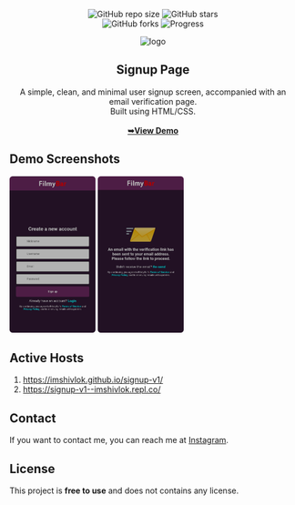 <div align="center">
 
  ![GitHub repo size](https://img.shields.io/github/repo-size/imshivlok/signup-v1)
  ![GitHub stars](https://img.shields.io/github/stars/imshivlok/signup-v1?style=social)<br>
  ![GitHub forks](https://img.shields.io/github/forks/imshivlok/signup-v1?style=social)
  ![Progress](https://img.shields.io/badge/complete-50C878)<br>
  
  <img src="/images/favicon.ico" alt="logo" title="logo" width="20%">

 <h2>Signup Page</h2>
  A simple, clean, and minimal user signup screen, accompanied with an email verification page.<br>Built using HTML/CSS.<br><br>
<a href="https://imshivlok.github.io/signup-v1/" align="center"><strong>➥View Demo</strong></a><br>
</div>

<h2>Demo Screenshots</h2>
  
  <img src="/images/screenshot1.png" alt="screenshot1" title="screenshot1" width="30%">
  <img src="/images/screenshot2.png" alt="screenshot2" title="screenshot2" width="30%">

<h2>Active Hosts</h2>

1. https://imshivlok.github.io/signup-v1/<br>
2. https://signup-v1--imshivlok.repl.co/
<h2>Contact</h2>
If you want to contact me, you can reach me at <a href="https://www.instagram.com/imshivlok">Instagram</a>.

<h2>License</h2>
This project is <strong>free to use</strong> and does not contains any license.<br><br>
